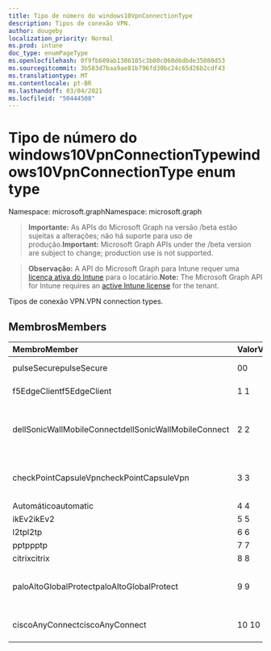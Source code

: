 ```yaml
---
title: Tipo de número do windows10VpnConnectionType
description: Tipos de conexão VPN.
author: dougeby
localization_priority: Normal
ms.prod: intune
doc_type: enumPageType
ms.openlocfilehash: 0f9fb609ab1386105c3b80c060d6dbde35080d53
ms.sourcegitcommit: 3b583d7baa9ae81b796fd30bc24c65d26b2cdf43
ms.translationtype: MT
ms.contentlocale: pt-BR
ms.lasthandoff: 03/04/2021
ms.locfileid: "50444508"
---
```

# <a name="windows10vpnconnectiontype-enum-type"></a><span data-ttu-id="4b1e7-103">Tipo de número do windows10VpnConnectionType</span><span class="sxs-lookup"><span data-stu-id="4b1e7-103">windows10VpnConnectionType enum type</span></span>

<span data-ttu-id="4b1e7-104">Namespace: microsoft.graph</span><span class="sxs-lookup"><span data-stu-id="4b1e7-104">Namespace: microsoft.graph</span></span>

> <span data-ttu-id="4b1e7-105">**Importante:** As APIs do Microsoft Graph na versão /beta estão sujeitas a alterações; não há suporte para uso de produção.</span><span class="sxs-lookup"><span data-stu-id="4b1e7-105">**Important:** Microsoft Graph APIs under the /beta version are subject to change; production use is not supported.</span></span>

> <span data-ttu-id="4b1e7-106">**Observação:** A API do Microsoft Graph para Intune requer uma [licença ativa do Intune](https://go.microsoft.com/fwlink/?linkid=839381) para o locatário.</span><span class="sxs-lookup"><span data-stu-id="4b1e7-106">**Note:** The Microsoft Graph API for Intune requires an [active Intune license](https://go.microsoft.com/fwlink/?linkid=839381) for the tenant.</span></span>

<span data-ttu-id="4b1e7-107">Tipos de conexão VPN.</span><span class="sxs-lookup"><span data-stu-id="4b1e7-107">VPN connection types.</span></span>

## <a name="members"></a><span data-ttu-id="4b1e7-108">Membros</span><span class="sxs-lookup"><span data-stu-id="4b1e7-108">Members</span></span>
|<span data-ttu-id="4b1e7-109">Membro</span><span class="sxs-lookup"><span data-stu-id="4b1e7-109">Member</span></span>|<span data-ttu-id="4b1e7-110">Valor</span><span class="sxs-lookup"><span data-stu-id="4b1e7-110">Value</span></span>|<span data-ttu-id="4b1e7-111">Descrição</span><span class="sxs-lookup"><span data-stu-id="4b1e7-111">Description</span></span>|
|:---|:---|:---|
|<span data-ttu-id="4b1e7-112">pulseSecure</span><span class="sxs-lookup"><span data-stu-id="4b1e7-112">pulseSecure</span></span>|<span data-ttu-id="4b1e7-113">0</span><span class="sxs-lookup"><span data-stu-id="4b1e7-113">0</span></span>|<span data-ttu-id="4b1e7-114">Pulse Secure.</span><span class="sxs-lookup"><span data-stu-id="4b1e7-114">Pulse Secure.</span></span>|
|<span data-ttu-id="4b1e7-115">f5EdgeClient</span><span class="sxs-lookup"><span data-stu-id="4b1e7-115">f5EdgeClient</span></span>|<span data-ttu-id="4b1e7-116">1 </span><span class="sxs-lookup"><span data-stu-id="4b1e7-116">1</span></span>|<span data-ttu-id="4b1e7-117">Cliente de Borda F5.</span><span class="sxs-lookup"><span data-stu-id="4b1e7-117">F5 Edge Client.</span></span>|
|<span data-ttu-id="4b1e7-118">dellSonicWallMobileConnect</span><span class="sxs-lookup"><span data-stu-id="4b1e7-118">dellSonicWallMobileConnect</span></span>|<span data-ttu-id="4b1e7-119">2 </span><span class="sxs-lookup"><span data-stu-id="4b1e7-119">2</span></span>|<span data-ttu-id="4b1e7-120">Dell SonicWALL Mobile Connection.</span><span class="sxs-lookup"><span data-stu-id="4b1e7-120">Dell SonicWALL Mobile Connection.</span></span>|
|<span data-ttu-id="4b1e7-121">checkPointCapsuleVpn</span><span class="sxs-lookup"><span data-stu-id="4b1e7-121">checkPointCapsuleVpn</span></span>|<span data-ttu-id="4b1e7-122">3 </span><span class="sxs-lookup"><span data-stu-id="4b1e7-122">3</span></span>|<span data-ttu-id="4b1e7-123">Verifique a VPN da Capsula de Ponto.</span><span class="sxs-lookup"><span data-stu-id="4b1e7-123">Check Point Capsule VPN.</span></span>|
|<span data-ttu-id="4b1e7-124">Automático</span><span class="sxs-lookup"><span data-stu-id="4b1e7-124">automatic</span></span>|<span data-ttu-id="4b1e7-125">4 </span><span class="sxs-lookup"><span data-stu-id="4b1e7-125">4</span></span>|<span data-ttu-id="4b1e7-126">Automático.</span><span class="sxs-lookup"><span data-stu-id="4b1e7-126">Automatic.</span></span>|
|<span data-ttu-id="4b1e7-127">ikEv2</span><span class="sxs-lookup"><span data-stu-id="4b1e7-127">ikEv2</span></span>|<span data-ttu-id="4b1e7-128">5 </span><span class="sxs-lookup"><span data-stu-id="4b1e7-128">5</span></span>|<span data-ttu-id="4b1e7-129">IKEv2.</span><span class="sxs-lookup"><span data-stu-id="4b1e7-129">IKEv2.</span></span>|
|<span data-ttu-id="4b1e7-130">l2tp</span><span class="sxs-lookup"><span data-stu-id="4b1e7-130">l2tp</span></span>|<span data-ttu-id="4b1e7-131">6 </span><span class="sxs-lookup"><span data-stu-id="4b1e7-131">6</span></span>|<span data-ttu-id="4b1e7-132">L2TP.</span><span class="sxs-lookup"><span data-stu-id="4b1e7-132">L2TP.</span></span>|
|<span data-ttu-id="4b1e7-133">pptp</span><span class="sxs-lookup"><span data-stu-id="4b1e7-133">pptp</span></span>|<span data-ttu-id="4b1e7-134">7 </span><span class="sxs-lookup"><span data-stu-id="4b1e7-134">7</span></span>|<span data-ttu-id="4b1e7-135">PPTP.</span><span class="sxs-lookup"><span data-stu-id="4b1e7-135">PPTP.</span></span>|
|<span data-ttu-id="4b1e7-136">citrix</span><span class="sxs-lookup"><span data-stu-id="4b1e7-136">citrix</span></span>|<span data-ttu-id="4b1e7-137">8 </span><span class="sxs-lookup"><span data-stu-id="4b1e7-137">8</span></span>|<span data-ttu-id="4b1e7-138">Citrix.</span><span class="sxs-lookup"><span data-stu-id="4b1e7-138">Citrix.</span></span>|
|<span data-ttu-id="4b1e7-139">paloAltoGlobalProtect</span><span class="sxs-lookup"><span data-stu-id="4b1e7-139">paloAltoGlobalProtect</span></span>|<span data-ttu-id="4b1e7-140">9 </span><span class="sxs-lookup"><span data-stu-id="4b1e7-140">9</span></span>|<span data-ttu-id="4b1e7-141">Palo Alto Networks GlobalProtect.</span><span class="sxs-lookup"><span data-stu-id="4b1e7-141">Palo Alto Networks GlobalProtect.</span></span>|
|<span data-ttu-id="4b1e7-142">ciscoAnyConnect</span><span class="sxs-lookup"><span data-stu-id="4b1e7-142">ciscoAnyConnect</span></span>|<span data-ttu-id="4b1e7-143">10 </span><span class="sxs-lookup"><span data-stu-id="4b1e7-143">10</span></span>|<span data-ttu-id="4b1e7-144">Cisco AnyConnect</span><span class="sxs-lookup"><span data-stu-id="4b1e7-144">Cisco AnyConnect</span></span>|




